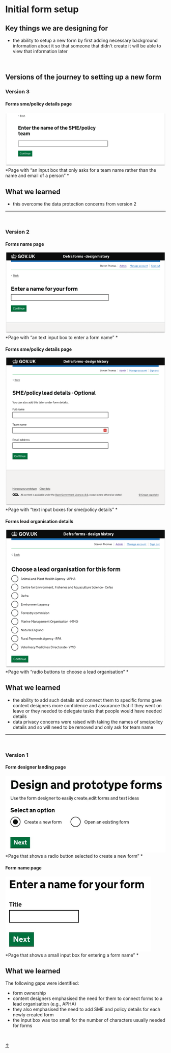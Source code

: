 # Initial form setup

## Key things we are designing for
- the ability to setup a new form by first adding necessary background information about it so that someone that didn't create it will be able to view that information later

<br>

## Versions of the journey to setting up a new form

### Version 3

#### Forms sme/policy details page
![form library](/app/design/assets/policy-sme-v2.png)
<br> *Page with “an input box that only asks for a team name rather than the name and email of a person” *

## What we learned
- this overcome the data protection concerns from version 2

---

<br>


### Version 2

#### Forms name page
![form library](/app/design/assets/form-name-v1.png)
<br> *Page with “an text input box to enter a form name” *

#### Forms sme/policy details page
![form library](/app/design/assets/policy-sme-v1.png)
<br> *Page with “text input boxes for sme/policy details” *

#### Forms lead organisation details
![form library](/app/design/assets/lead-organisation-v1.png)
<br> *Page with “radio buttons to choose a lead organisation” *

## What we learned
- the ability to add such details and connect them to specific forms gave content designers more confidence and assurance that if they went on leave or they needed to delegate tasks that people would have needed details
- data privacy concerns were raised with taking the names of sme/policy details and so will need to be removed and only ask for team name

---

<br>

### Version 1

#### Form designer landing page

![XGov find an existing form journey screenshot 1](/app/design/assets/initial-form-setup-v1.jpeg)
<br> *Page that shows a radio button selected to create a new form” *

#### Form name page

![XGov find an existing form journey screenshot 1](/app/design/assets/initial-form-setup-name-v1.jpeg)
<br> *Page that shows a small input box for entering a form name” *

## What we learned

The following gaps were identified:
- form ownership
- content designers emphasised the need for them to connect forms to a lead organisation (e.g., APHA)
- they also emphasised the need to add SME and policy details for each newly created form
- the input box was too small for the number of characters usually needed for forms
<br>

<a class="top-link hide" href="#top">↑</a>
<a name="top"></a>
